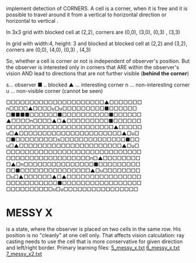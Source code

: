 implement detection of CORNERS. A cell is a corner, when it is free and  it is
possible to travel around it from a vertical to horizontal direction or horizontal to vertical .

In 3x3 grid with blocked cell at (2,2), corners are (0,0), (3,0), (0,3) , (3,3)

In grid  with width:4, height: 3 and blocked at blocked cell at (2,2) and (3,2),
corners are (0,0), (4,0), (0,3) , (4,3)

So, whether a cell is corner or not is independent of observer's position.
But the observer is interested only in corners that  ARE within the observer's vision AND
lead to directions that are not further visible (**behind the corner**)

s... observer
■ .. blocked
▲ ... interesting corner
n ... non-interesting corner
u ... non-visible corner (cannot be seen)


□□□□□□□□□□□□□□□□□□□□□▲□□□□□□□
n□□□□▲□□□□u□u□□□□□□□□□■□□□□□□
□■■■■□□□□□□■□□□□□□□□□□■□□□□□□
▲□□□□n□□□□▲□▲□□□□□□□□□■□□□□□□
□□□□□□□□□□□□□□□□□□□□□□□▲□□□□□
u□▲□□□□□□□□□□□□□□□□□□□□□□▲□u□
□■□□□□□□□□□s□□□□□□□□□□□□□□■□□
u□▲□□□□□□□□□□□□□□□□□□□□□□▲□u□
□□□□□□□□□□□□□□□□□□□□□□□□□□□□□
□□□□□□□□□□□□□□□□□□n□▲□□□□□□□□
□▲□n□□□□□□□□□□□□□□□■□□□□□□□□□
□□■□□□□□□□□□□□□□□□▲□u□□□□□□□□
□u□▲□□□□□□▲□▲□□□□□□□□□□□□□□□□
□□□□□□□□□□□■□□□□□□□□□□□□□□□□□
□□□□□□□□□□u□u□□□□□□□□□□□□□□□□


# MESSY X
is a state, where the observer is placed on two cells in the same row. His position is no "cleanly" at one cell only.
That affects vision calculation: ray casting needs to use the cell that is more conservative for given direction and left/right border. 
Primary learning files: 
[5_messy_x.txt](5_messy_x.txt)
[6_messy_x.txt](6_messy_x.txt)
[7_messy_x2.txt](7_messy_x2.txt)